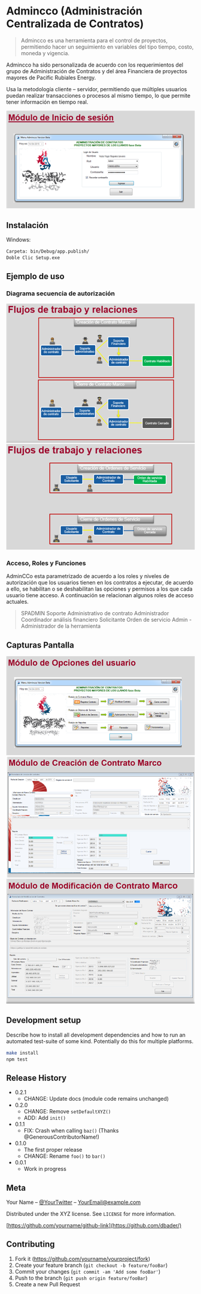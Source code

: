 # Admincco (Administración Centralizada de Contratos) 
> Admincco es una herramienta para el control de proyectos, permitiendo hacer un seguimiento en variables del tipo tiempo, costo, moneda y vigencia.

Admincco ha sido personalizada de acuerdo con los requerimientos del grupo de Administración de Contratos y del área Financiera de proyectos mayores de Pacific Rubiales Energy.

Usa la metodología cliente – servidor, permitiendo que múltiples usuarios puedan realizar transacciones o procesos al mismo tiempo, lo que permite tener información en tiempo real.


![Panel de Acceso Login](https://github.com/vhngroup/Admincco/blob/master/Images/Captura_1_Admincco.png)

## Instalación

Windows:
```sh
Carpeta: bin/Debug/app.publish/
Doble Clic Setup.exe
```

## Ejemplo de uso
### Diagrama secuencia de autorización
![Secuencia Logica Contrato Marco](https://github.com/vhngroup/Admincco/blob/master/Images/Flujos_de_Trabajo.png)
![Secuencia Logica Orden de Servicio](https://github.com/vhngroup/Admincco/blob/master/Images/Flujos_de_Trabajo2.png)

### Acceso, Roles y Funciones
AdminCCo  esta parametrizado de acuerdo a los roles y niveles de autorización que los usuarios tienen en los contratos a ejecutar, de acuerdo a ello, se habilitan o se deshabilitan las opciones y permisos a los que cada usuario tiene acceso. 
A continuación se relacionan algunos roles de acceso actuales.
> SPADMIN Soporte Administrativo de  contrato
> Administrador
> Coordinador análisis financiero
> Solicitante Orden de servicio
> Admin - Administrador de la herramienta

## Capturas Pantalla
![Panel Principal de Opcciones](https://github.com/vhngroup/Admincco/blob/master/Images/Captura_1_Admincco2.png)
![Modulo Creación Contrato Macro](https://github.com/vhngroup/Admincco/blob/master/Images/Flujos_de_Trabajo3.png)
![Modulo Creación Modificación Contrato Macro](https://github.com/vhngroup/Admincco/blob/master/Images/Flujos_de_Trabajo4.png)


## Development setup

Describe how to install all development dependencies and how to run an automated test-suite of some kind. Potentially do this for multiple platforms.

```sh
make install
npm test
```

## Release History

* 0.2.1
    * CHANGE: Update docs (module code remains unchanged)
* 0.2.0
    * CHANGE: Remove `setDefaultXYZ()`
    * ADD: Add `init()`
* 0.1.1
    * FIX: Crash when calling `baz()` (Thanks @GenerousContributorName!)
* 0.1.0
    * The first proper release
    * CHANGE: Rename `foo()` to `bar()`
* 0.0.1
    * Work in progress

## Meta

Your Name – [@YourTwitter](https://twitter.com/dbader_org) – YourEmail@example.com

Distributed under the XYZ license. See ``LICENSE`` for more information.

[https://github.com/yourname/github-link](https://github.com/dbader/)

## Contributing

1. Fork it (<https://github.com/yourname/yourproject/fork>)
2. Create your feature branch (`git checkout -b feature/fooBar`)
3. Commit your changes (`git commit -am 'Add some fooBar'`)
4. Push to the branch (`git push origin feature/fooBar`)
5. Create a new Pull Request

<!-- Markdown link & img dfn's -->
[npm-image]: https://img.shields.io/npm/v/datadog-metrics.svg?style=flat-square
[npm-url]: https://npmjs.org/package/datadog-metrics
[npm-downloads]: https://img.shields.io/npm/dm/datadog-metrics.svg?style=flat-square
[travis-image]: https://img.shields.io/travis/dbader/node-datadog-metrics/master.svg?style=flat-square
[travis-url]: https://travis-ci.org/dbader/node-datadog-metrics
[wiki]: https://github.com/yourname/yourproject/wiki
